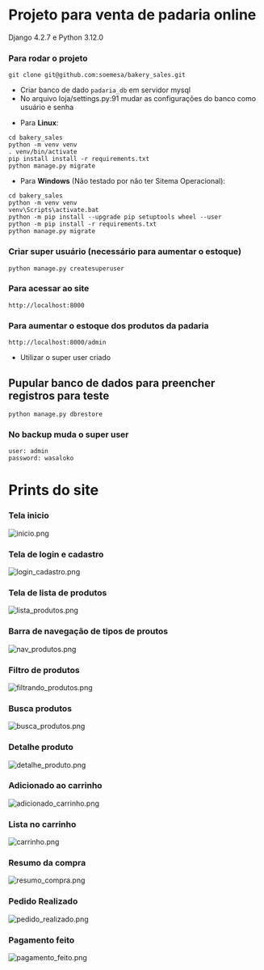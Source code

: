 # Projeto para venta de padaria online 
Django 4.2.7 e Python 3.12.0

### Para rodar o projeto

```
git clone git@github.com:soemesa/bakery_sales.git
```
* Criar banco de dado `padaria_db` em servidor mysql
* No arquivo loja/settings.py:91 mudar as configurações do banco como usuário e senha

- Para **Linux**:

```
cd bakery_sales
python -m venv venv
. venv/bin/activate
pip install install -r requirements.txt
python manage.py migrate
```

- Para **Windows** (Não testado por não ter Sitema Operacional):

```
cd bakery_sales
python -m venv venv
venv\Scripts\activate.bat
python -m pip install --upgrade pip setuptools wheel --user
python -m pip install -r requirements.txt
python manage.py migrate
```

### Criar super usuário (necessário para aumentar o estoque)
```
python manage.py createsuperuser
```

### Para acessar ao site 
```
http://localhost:8000
```

### Para aumentar o estoque dos produtos da padaria
```
http://localhost:8000/admin
```
* Utilizar o super user criado

## Pupular banco de dados para preencher registros para teste
```
python manage.py dbrestore
```
### No backup muda o super user
```
user: admin
password: wasaloko
```

# Prints do site
### Tela inicio
![inicio.png](utils/readme/inicio.png)

### Tela de login e cadastro
![login_cadastro.png](utils/readme/login_cadastro.png)

### Tela de lista de produtos
![lista_produtos.png](utils/readme/lista_produtos.png)

### Barra de navegação de tipos de proutos
![nav_produtos.png](utils/readme/nav_produtos.png)

### Filtro de produtos
![filtrando_produtos.png](utils/readme/filtrando_produtos.png)

### Busca produtos
![busca_produtos.png](utils/readme/busca_produtos.png)

### Detalhe produto
![detalhe_produto.png](utils/readme/detalhe_produto.png)

### Adicionado ao carrinho
![adicionado_carrinho.png](utils/readme/adicionado_carrinho.png)

### Lista no carrinho
![carrinho.png](utils/readme/carrinho.png)

### Resumo da compra
![resumo_compra.png](utils/readme/resumo_compra.png)

### Pedido Realizado
![pedido_realizado.png](utils/readme/pedido_realizado.png)

### Pagamento feito
![pagamento_feito.png](utils/readme/pagamento_feito.png)



